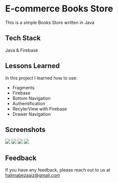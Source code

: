 
# E-commerce Books Store

This is a simple Books Store written in Java


## Tech Stack

Java & Firebase


## Lessons Learned

In this project I learned how to use:
- Fragments
- Firebase
- Bottom Navigation
- Authentification
- RecylerView with Firebase
- Drawer Navigation


## Screenshots

![](https://raw.githubusercontent.com/leema916/E-commerce_Books_Store/master/s1.png)
![](https://raw.githubusercontent.com/leema916/E-commerce_Books_Store/master/s2.png)
![](https://raw.githubusercontent.com/leema916/E-commerce_Books_Store/master/s3.png)
![](https://raw.githubusercontent.com/leema916/E-commerce_Books_Store/master/s4.png)


## Feedback

If you have any feedback, please reach out to us at halimabezaaiz@gmail.com

